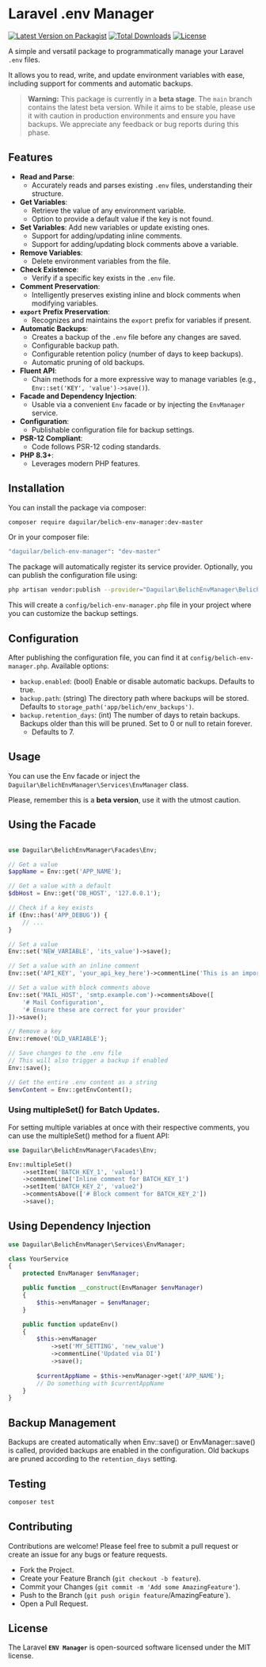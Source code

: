 # Laravel .env Manager

[![Latest Version on Packagist](https://img.shields.io/packagist/v/daguilar/belich-env-manager.svg?style=flat-square)](https://packagist.org/packages/daguilar/belich-env-manager)
[![Total Downloads](https://img.shields.io/packagist/dt/daguilar/belich-env-manager.svg?style=flat-square)](https://packagist.org/packages/daguilar/belich-env-manager)
[![License](https://img.shields.io/packagist/l/daguilar/belich-env-manager.svg?style=flat-square)](LICENSE)

A simple and versatil package to programmatically manage your Laravel `.env` files. 

It allows you to read, write, and update environment variables with ease, including support for comments and automatic backups.

> **Warning:** This package is currently in a **beta stage**. The `main` branch contains the latest beta version. While it aims to be stable, please use it with caution in production environments and ensure you have backups. We appreciate any feedback or bug reports during this phase.

## Features

*   **Read and Parse**: 
    - Accurately reads and parses existing `.env` files, understanding their structure.
*   **Get Variables**: 
    - Retrieve the value of any environment variable.
    - Option to provide a default value if the key is not found.
*   **Set Variables**: Add new variables or update existing ones.
    - Support for adding/updating inline comments.
    - Support for adding/updating block comments above a variable.
*   **Remove Variables**: 
    - Delete environment variables from the file.
*   **Check Existence**: 
    - Verify if a specific key exists in the `.env` file.
*   **Comment Preservation**: 
    - Intelligently preserves existing inline and block comments when modifying variables.
*   **`export` Prefix Preservation**: 
    - Recognizes and maintains the `export` prefix for variables if present.
*   **Automatic Backups**: 
    - Creates a backup of the `.env` file before any changes are saved.
    - Configurable backup path.
    - Configurable retention policy (number of days to keep backups).
    *   Automatic pruning of old backups.
*   **Fluent API**: 
    - Chain methods for a more expressive way to manage variables (e.g., `Env::set('KEY', 'value')->save()`).
*   **Facade and Dependency Injection**: 
    - Usable via a convenient `Env` facade or by injecting the `EnvManager` service.
*   **Configuration**: 
    - Publishable configuration file for backup settings.
*   **PSR-12 Compliant**: 
    - Code follows PSR-12 coding standards.
*   **PHP 8.3+**: 
    - Leverages modern PHP features.

## Installation

You can install the package via composer:

```bash
composer require daguilar/belich-env-manager:dev-master
```

Or in your composer file:

```bash
"daguilar/belich-env-manager": "dev-master"
```

The package will automatically register its service provider. Optionally, you can publish the configuration file using:

```bash 
php artisan vendor:publish --provider="Daguilar\BelichEnvManager\BelichEnvManagerServiceProvider" --tag="belich-env-manager-config"
```

This will create a `config/belich-env-manager.php` file in your project where you can customize the backup settings.

## Configuration

After publishing the configuration file, you can find it at `config/belich-env-manager.php`. Available options:

- `backup.enabled`: (bool) Enable or disable automatic backups. Defaults to true.
- `backup.path`: (string) The directory path where backups will be stored. Defaults to `storage_path('app/belich/env_backups')`.
- `backup.retention_days`: (int) The number of days to retain backups. Backups older than this will be pruned. Set to 0 or null to retain forever. 
    - Defaults to 7.

## Usage 

You can use the Env facade or inject the `Daguilar\BelichEnvManager\Services\EnvManager` class.

Please, remember this is a **beta version**, use it with the utmost caution.

## Using the Facade

```php 

use Daguilar\BelichEnvManager\Facades\Env;

// Get a value
$appName = Env::get('APP_NAME');

// Get a value with a default
$dbHost = Env::get('DB_HOST', '127.0.0.1');

// Check if a key exists
if (Env::has('APP_DEBUG')) {
    // ...
}

// Set a value
Env::set('NEW_VARIABLE', 'its_value')->save(); 

// Set a value with an inline comment
Env::set('API_KEY', 'your_api_key_here')->commentLine('This is an important API key')->save();

// Set a value with block comments above
Env::set('MAIL_HOST', 'smtp.example.com')->commentsAbove([
    '# Mail Configuration',
    '# Ensure these are correct for your provider'
])->save();

// Remove a key
Env::remove('OLD_VARIABLE');

// Save changes to the .env file
// This will also trigger a backup if enabled
Env::save();

// Get the entire .env content as a string
$envContent = Env::getEnvContent();
```

### Using multipleSet() for Batch Updates.

For setting multiple variables at once with their respective comments, you can use the multipleSet() method for a fluent API:

```php 
use Daguilar\BelichEnvManager\Facades\Env; 

Env::multipleSet()
    ->setItem('BATCH_KEY_1', 'value1')
    ->commentLine('Inline comment for BATCH_KEY_1')
    ->setItem('BATCH_KEY_2', 'value2')
    ->commentsAbove(['# Block comment for BATCH_KEY_2'])
    ->save(); 
```

## Using Dependency Injection

```php 
use Daguilar\BelichEnvManager\Services\EnvManager;

class YourService
{
    protected EnvManager $envManager;

    public function __construct(EnvManager $envManager)
    {
        $this->envManager = $envManager;
    }

    public function updateEnv()
    {
        $this->envManager
            ->set('MY_SETTING', 'new_value')
            ->commentLine('Updated via DI')
            ->save();
        
        $currentAppName = $this->envManager->get('APP_NAME');
        // Do something with $currentAppName
    }
}
```

## Backup Management

Backups are created automatically when Env::save() or EnvManager::save() is called, provided backups are enabled in the configuration. Old backups are pruned according to the `retention_days` setting.

## Testing 

```bash 
composer test
```

## Contributing

Contributions are welcome! Please feel free to submit a pull request or create an issue for any bugs or feature requests.

- Fork the Project.
- Create your Feature Branch (`git checkout -b feature`).
- Commit your Changes (`git commit -m 'Add some AmazingFeature'`).
- Push to the Branch (`git push origin feature`/AmazingFeature`).
- Open a Pull Request.

## License

The Laravel **`ENV Manager`** is open-sourced software licensed under the MIT license.